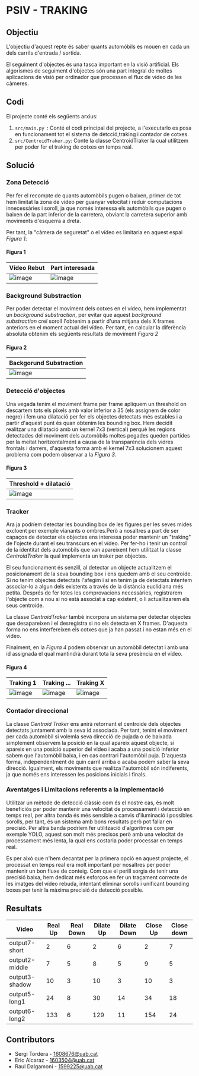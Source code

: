 # PSIV - TRAKING

## Objectiu
L'objectiu d'aquest repte és saber quants automòbils es mouen en cada un dels carrils d'entrada / sortida.

El seguiment d'objectes és una tasca important en la visió artificial. Els algorismes de seguiment d'objectes són una part integral de moltes aplicacions de visió per ordinador que processen el flux de vídeo de les càmeres.

## Codi
El projecte conté els següents arxius:
1. ``src/main.py ``: Conté el codi principal del projecte, a l'executarlo es posa en funcionament tot el sistema de detcció,traking i contador de cotxes.
2. ``src/CentroidTraker.py``: Conte la classe CentroidTraker la cual utilitzem per poder fer el traking de cotxes en temps real.
## Solució

### Zona Detecció
Per fer el recompte de quants automòbils pugen o baixen, primer de tot hem limitat la zona de vídeo per guanyar velocitat i reduir computacions innecessàries i soroll, ja que només interessa els automòbils que pugen o baixen de la part inferior de la carretera, obviant la carretera superior amb moviments d'esquerra a dreta.

Per tant, la "càmera de seguretat" o el vídeo es limitaria en aquest espai *Figura 1*:
#### Figura 1
| Vídeo Rebut | Part interesada |
| -------------| ------------- | 
|![image](https://github.com/SergiTordera/PSIV---TRAKING/assets/61145059/155f3139-2361-498e-a1b3-44270e9edc3e)|![image](https://github.com/SergiTordera/PSIV---TRAKING/assets/61145059/1b3889d9-2b18-469d-8d31-f3c72cb809a2)|

### Background Substraction
Per poder detectar el moviment dels cotxes en el vídeo, hem implementat un *background substraction*, per evitar que aquest *background substraction* creï soroll l'obtenim a partir d'una mitjana dels X frames anteriors en el moment actual del vídeo. Per tant, en calcular la diferència absoluta obtenim els següents resultats de moviment *Figura 2*
#### Figura 2
|Backgorund Substraction|
|-------------|
|![image](https://github.com/SergiTordera/PSIV---TRAKING/assets/61145059/0c582af3-47ab-4690-99bb-431024e1bdd1)|

### Detecció d'objectes
Una vegada tenim el moviment frame per frame apliquem un threshold on descartem tots els píxels amb valor inferior a 35 (els assignem de color negre) i fem una dilatació per fer els objectes detectats més estables i a partir d'aquest punt és quan obtenim les bounding box. Hem decidit realitzar una dilatació amb un kernel 7x3 (vertical) perquè les regions detectades del moviment dels automòbils moltes pegades queden partides per la meitat horitzontalment a causa de la transparència dels vidres frontals i darrers, d'aquesta forma amb el kernel 7x3 solucionem aquest problema com podem observar a la *Figura 3*.

#### Figura 3
|Threshold + dilatació |
|-------------|
|![image](https://github.com/SergiTordera/PSIV---TRAKING/assets/61145059/effff532-7d3e-4e97-83b1-4cdbfed027f0)|
### Tracker
Ara ja podríem detectar les bounding box de les figures per les seves mides excloent per exemple vianants o ombres.Però a nosaltres a part de ser capaços de detectar els objectes ens interessa poder mantenir un "traking" de l'ojecte durant el seu transcurs en el vídeo. Per fer-ho i tenir un control de la identitat dels automòbils que van apareixent hem utilitzat la classe *CentroidTraker* la qual implementa un traker per objectes.

El seu funcionament és senzill, al detectar un objecte actualitzem el posicionament de la seva bounding box i ens quedem amb el seu centroide. Si no tenim objectes detectats l'afegim i si en tenim ja de detectats intentem associar-lo a algun dels existents a través de la distància euclidiana més petita. Després de fer totes les comprovacions necessàries, registrarem l'objecte com a nou si no està associat a cap existent, o li actualitzarem els seus centroide.

La classe *CentroidTraker* també incorpora un sistema per detectar objectes que desapareixen i el desregistra si no els detecta en X frames. D'aquesta forma no ens interfereixen els cotxes que ja han passat i no estan més en el vídeo.

Finalment, en la *Figura 4* podem observar un automòbil detectat i amb una id assignada el qual mantindrà durant tota la seva presència en el vídeo.
#### Figura 4
|Traking 1| Traking ...| Traking X|
|-------------|-------------|-------------|
|![image](https://github.com/SergiTordera/PSIV---TRAKING/assets/61145059/d25e34bf-4caf-4d77-826c-8c818829c7f8)|![image](https://github.com/SergiTordera/PSIV---TRAKING/assets/61145059/cdd714fc-310a-4702-8390-79c83b4c2c8d)|![image](https://github.com/SergiTordera/PSIV---TRAKING/assets/61145059/3e329801-fd8a-43c3-a855-4072e476f9e3)|

### Contador direccional

La classe *Centroid Traker* ens anirà retornant el centroide dels objectes detectats juntament amb la seva id associada. Per tant, tenint el moviment per cada automòbil si volemla seva direcció de pujada o de baixada simplement observem la posició en la qual apareix aquest objecte, si apareix en una posició superior del vídeo i acaba a una posició inferior sabem que l'automòbil baixa, i en cas contrari l'automòbil puja. D'aquesta forma, independentment de quin carril arriba o acaba podem saber la seva direcció. Igualment, els moviments que realitza l'automòbil són indiferents, ja que només ens interessen les posicions inicials i finals.

### Aventatges i Limitacions referents a la implementació

Utilitzar un mètode de detecció clàssic com és el nostre cas, és molt beneficiós per poder mantenir una velocitat de processament i detecció en temps real, per altra banda és més sensible a canvis d'iluminació i possibles sorolls, per tant, és un sistema amb bons resultats però pot fallar en precisió. Per altra banda podríem fer utilització d'algoritmes com per exemple YOLO, aquest son molt més precisos però amb una velocitat de processament més lenta, la qual ens costaria poder processar en temps real.

És per això que n'hem decantat per la primera opció en aquest projecte, el processat en temps real era molt important per nosaltres per poder mantenir un bon fluxe de conteig. Com que el perill sorgia de tenir una precisió baixa, hem dedicat més esforços en fer un traçament correcte de les imatges del vídeo rebuda, intentant eliminar sorolls i unificant bounding boxes per tenir la màxima precisió de detecció possible.
## Resultats

| Video | Real Up | Real Down | Dilate Up | Dilate Down | Close Up | Close down |
|--------|-------| -----------| ---------- | ----------| ----------| -----------|
| output7-short | 2 | 6| 2| 6| 2| 7|
| output2-middle | 7 | 5| 8| 5| 9| 5|
| output3-shadow | 10 | 3| 10| 3| 10| 3|
| output5-long1 | 24 | 8| 30| 14| 34| 18|
| output6-long2 | 133 | 6| 129| 11| 154| 24|

## Contributors
* Sergi Tordera - 1608676@uab.cat
* Eric Alcaraz - 1603504@uab.cat                
* Raul Dalgamoni - 1599225@uab.cat
